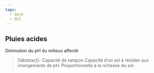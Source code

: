 ```yaml
---
tags:
  - Sec4
  - SCI
---
```


## Pluies acides

Diminution du pH du milieux affecté

> [!abstract]- Capacité de tampon
> Capacité d’un sol à résister aux changements de pH.
> Proportionnelle à la richesse du sol.